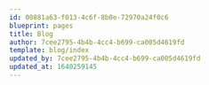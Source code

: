 ```yaml
---
id: 00881a63-f013-4c6f-8b0e-72970a24f0c6
blueprint: pages
title: Blog
author: 7cee2795-4b4b-4cc4-b699-ca005d4619fd
template: blog/index
updated_by: 7cee2795-4b4b-4cc4-b699-ca005d4619fd
updated_at: 1640259145
---
```

